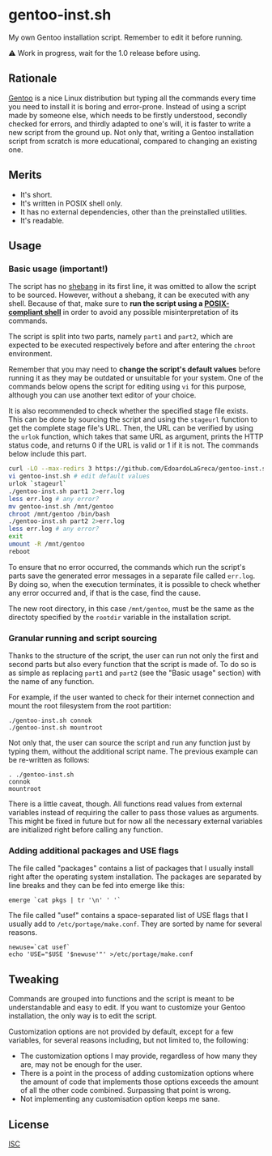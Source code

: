 gentoo-inst.sh
==============

My own Gentoo installation script. Remember to edit it before running.

⚠️ Work in progress, wait for the 1.0 release before using.

## Rationale

[Gentoo](https://www.gentoo.org/) is a nice Linux distribution but typing all the commands every time you need to install it is boring and error-prone. Instead of using a script made by someone else, which needs to be firstly understood, secondly checked for errors, and thirdly adapted to one's will, it is faster to write a new script from the ground up. Not only that, writing a Gentoo installation script from scratch is more educational, compared to changing an existing one.

## Merits

- It's short.
- It's written in POSIX shell only.
- It has no external dependencies, other than the preinstalled utilities.
- It's readable.

## Usage

### Basic usage (important!)

The script has no [shebang](https://en.wikipedia.org/wiki/Shebang_(Unix)) in its first line, it was omitted to allow the script to be sourced. However, without a shebang, it can be executed with any shell. Because of that, make sure to **run the script using a [POSIX-compliant shell](https://wiki.archlinux.org/title/Command-line_shell#POSIX_compliant)** in order to avoid any possible misinterpretation of its commands.

The script is split into two parts, namely `part1` and `part2`, which are expected to be executed respectively before and after entering the `chroot` environment.

Remember that you may need to **change the script's default values** before running it as they may be outdated or unsuitable for your system. One of the commands below opens the script for editing using `vi` for this purpose, although you can use another text editor of your choice.

It is also recommended to check whether the specified stage file exists. This can be done by sourcing the script and using the `stageurl` function to get the complete stage file's URL. Then, the URL can be verified by using the `urlok` function, which takes that same URL as argument, prints the HTTP status code, and returns 0 if the URL is valid or 1 if it is not. The commands below include this part.

```sh
curl -LO --max-redirs 3 https://github.com/EdoardoLaGreca/gentoo-inst.sh/raw/refs/heads/main/gentoo-inst.sh
vi gentoo-inst.sh # edit default values
urlok `stageurl`
./gentoo-inst.sh part1 2>err.log
less err.log # any error?
mv gentoo-inst.sh /mnt/gentoo
chroot /mnt/gentoo /bin/bash
./gentoo-inst.sh part2 2>err.log
less err.log # any error?
exit
umount -R /mnt/gentoo
reboot
```

To ensure that no error occurred, the commands which run the script's parts save the generated error messages in a separate file called `err.log`. By doing so, when the execution terminates, it is possible to check whether any error occurred and, if that is the case, find the cause.

The new root directory, in this case  `/mnt/gentoo`, must be the same as the directoty specified by the `rootdir` variable in the installation script.

### Granular running and script sourcing

Thanks to the structure of the script, the user can run not only the first and second parts but also every function that the script is made of. To do so is as simple as replacing `part1` and `part2` (see the "Basic usage" section) with the name of any function.

For example, if the user wanted to check for their internet connection and mount the root filesystem from the root partition:

```
./gentoo-inst.sh connok
./gentoo-inst.sh mountroot
```

Not only that, the user can source the script and run any function just by typing them, without the additional script name. The previous example can be re-written as follows:

```
. ./gentoo-inst.sh
connok
mountroot
```

There is a little caveat, though. All functions read values from external variables instead of requiring the caller to pass those values as arguments. This might be fixed in future but for now all the necessary external variables are initialized right before calling any function. <!-- TODO -->

### Adding additional packages and USE flags

The file called "packages" contains a list of packages that I usually install right after the operating system installation. The packages are separated by line breaks and they can be fed into emerge like this:

```
emerge `cat pkgs | tr '\n' ' '`
```

The file called "usef" contains a space-separated list of USE flags that I usually add to `/etc/portage/make.conf`. They are sorted by name for several reasons.

```
newuse=`cat usef`
echo 'USE="$USE '$newuse'"' >/etc/portage/make.conf
```

## Tweaking

Commands are grouped into functions and the script is meant to be understandable and easy to edit. If you want to customize your Gentoo installation, the only way is to edit the script.

Customization options are not provided by default, except for a few variables, for several reasons including, but not limited to, the following:

- The customization options I may provide, regardless of how many they are, may not be enough for the user.
- There is a point in the process of adding customization options where the amount of code that implements those options exceeds the amount of all the other code combined. Surpassing that point is wrong.
- Not implementing any customisation option keeps me sane.

## License

[ISC](LICENSE)

